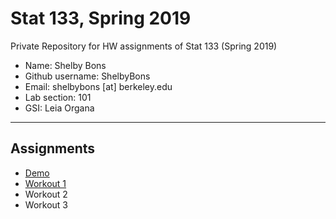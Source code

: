 # Stat 133, Spring 2019

Private Repository for HW assignments of Stat 133 (Spring 2019)

- Name: Shelby Bons
- Github username: ShelbyBons
- Email: shelbybons [at] berkeley.edu
- Lab section: 101
- GSI: Leia Organa

-----

## Assignments

- [Demo](demo)
- [Workout 1](workout1)
- Workout 2
- Workout 3



